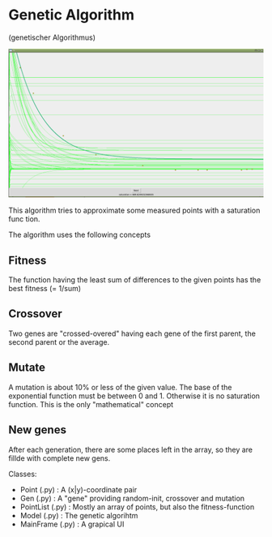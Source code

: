 Genetic Algorithm
=================
(genetischer Algorithmus)

![Screenshot](https://github.com/pheek/genetischerAlgorithmus/blob/main/Screenshot.png)

This algorithm tries to approximate some measured points with a saturation func
tion.

The algorithm uses the following concepts

Fitness
-------
The function having the least sum of differences to the given points has the best fitness (= 1/sum)

Crossover
---------
Two genes are "crossed-overed" having each gene of the first parent, the second parent or the average.

Mutate
------
A mutation is about 10% or less of the given value. The base of the exponential function must be between 0 and 1. Otherwise it is no saturation function. This is the only "mathematical" concept

New genes
---------
After each generation, there are some places left in the array, so they are fillde with complete new gens.

Classes:

* Point (.py)     : A (x|y)-coordinate pair
* Gen   (.py)     : A "gene" providing random-init, crossover and mutation
* PointList (.py) : Mostly an array of points, but also the fitness-function
* Model (.py)     : The genetic algorihtm
* MainFrame (.py) : A grapical UI





